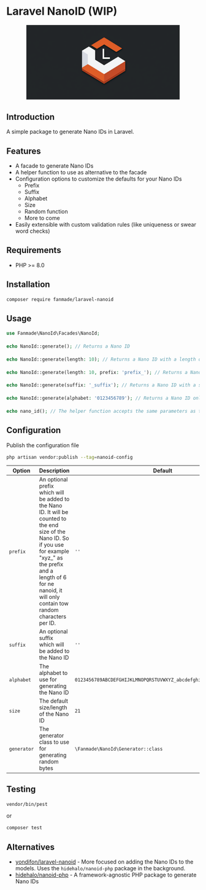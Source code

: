 # Laravel NanoID (WIP)

<p style="text-align: center;"><img src="/art/laravel-nano-id-logo.png" alt="Laravel Nano ID Logo" width="400"></p>

## Introduction
A simple package to generate Nano IDs in Laravel.

## Features
- A facade to generate Nano IDs
- A helper function to use as alternative to the facade
- Configuration options to customize the defaults for your Nano IDs
  - Prefix
  - Suffix
  - Alphabet
  - Size
  - Random function
  - More to come
- Easily extensible with custom validation rules (like uniqueness or swear word checks)

## Requirements
- PHP >= 8.0

## Installation

```bash
composer require fanmade/laravel-nanoid
```

## Usage

```php
use Fanmade\NanoId\Facades\NanoId;

echo NanoId::generate(); // Returns a Nano ID

echo NanoId::generate(length: 10); // Returns a Nano ID with a length of 10

echo NanoId::generate(length: 10, prefix: 'prefix_'); // Returns a Nano ID with a length of 10 and a prefix of 'prefix_'

echo NanoId::generate(suffix: '_suffix'); // Returns a Nano ID with a suffix of '_suffix'

echo NanoId::generate(alphabet: '0123456789'); // Returns a Nano ID only containing numbers

echo nano_id(); // The helper function accepts the same parameters as the generate method
```

## Configuration

Publish the configuration file

```bash
php artisan vendor:publish --tag=nanoid-config
```

| Option      | Description                                                                                                                                                                                                                                  | Default                                                            |
|-------------|----------------------------------------------------------------------------------------------------------------------------------------------------------------------------------------------------------------------------------------------|--------------------------------------------------------------------|
| `prefix`    | An optional prefix which will be added to the Nano ID. It will be counted to the end size of the Nano ID. So if you use for example "xyz_" as the prefix and a length of 6 for ne nanoid, it will only contain tow random characters per ID. | `''`                                                               |
| `suffix`    | An optional suffix which will be added to the Nano ID                                                                                                                                                                                        | `''`                                                               |
| `alphabet`  | The alphabet to use for generating the Nano ID                                                                                                                                                                                               | `0123456789ABCDEFGHIJKLMNOPQRSTUVWXYZ_abcdefghijklmnopqrstuvwxyz-` |
| `size`      | The default size/length of the Nano ID                                                                                                                                                                                                       | `21`                                                               |
| `generator` | The generator class to use for generating random bytes                                                                                                                                                                                       | `\Fanmade\NanoId\Generator::class`                                                     |

## Testing

```bash
vendor/bin/pest
```
or 
```bash
composer test
```

## Alternatives

- [yondifon/laravel-nanoid](https://github.com/yondifon/laravel-nanoid) - More focused on adding the Nano IDs to the
  models. Uses the `hidehalo/nanoid-php` package in the background.
- [hidehalo/nanoid-php](https://github.com/hidehalo/nanoid-php) - A framework-agnostic PHP package to generate Nano IDs

